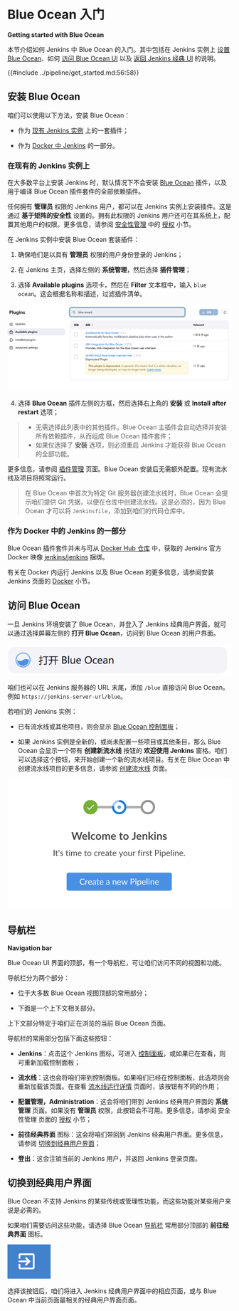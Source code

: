 # Blue Ocean 入门

**Getting started with Blue Ocean**


本节介绍如何 Jenkins 中 Blue Ocean 的入门。其中包括在 Jenkins 实例上 [设置 Blue Ocean]()、如何 [访问 Blue Ocean UI]() 以及 [返回 Jenkins 经典 UI]() 的说明。



{{#include ../pipeline/get_started.md:56:58}}


## 安装 Blue Ocean


咱们可以使用以下方法，安装 Blue Ocean：


- 作为 [现有 Jenkins 实例](#在现有的-jenkins-实例上) 上的一套插件；

- 作为 [Docker 中 Jenkins]() 的一部分。


### 在现有的 Jenkins 实例上

在大多数平台上安装 Jenkins 时，默认情况下不会安装 [Blue Ocean](https://plugins.jenkins.io/blueocean) 插件，以及用于编译 Blue Ocean 插件套件的全部依赖插件。

任何拥有 **管理员** 权限的 Jenkins 用户，都可以在 Jenkins 实例上安装插件。这是通过 **基于矩阵的安全性** 设置的。拥有此权限的 Jenkins 用户还可在其系统上，配置其他用户的权限。更多信息，请参阅 [安全性管理](../security/managing.md) 中的 [授权](../security/managing.md#授权) 小节。


在 Jenkins 实例中安装 Blue Ocean 套装插件：

1. 确保咱们是以具有 **管理员** 权限的用户身份登录的 Jenkins；

2. 在 Jenkins 主页，选择左侧的 **系统管理**，然后选择 **插件管理**；

3. 选择 **Available plugins** 选项卡，然后在 **Filter** 文本框中，输入 `blue ocean`。这会根据名称和描述，过滤插件清单。


![过滤后的 Blue Ocean 相关插件](../images/blueocean-plugins-filtered.png)


4. 选择 **Blue Ocean** 插件左侧的方框，然后选择右上角的 **安装** 或 **Install after restart** 选项；


> - 无需选择此列表中的其他插件。Blue Ocean 主插件会自动选择并安装所有依赖插件，从而组成 Blue Ocean 插件套件；
> - 如果仅选择了 **安装** 选项，则必须重启 Jenkins 才能获得 Blue Ocean 的全部功能。

更多信息，请参阅 [插件管理](../managing/plugins.md) 页面。Blue Ocean 安装后无需额外配置。现有流水线及项目将照常运行。

> 在 Blue Ocean 中首次为特定 Git 服务器创建流水线时，Blue Ocean 会提示咱们提供 Git 凭据，以便在仓库中创建流水线。这是必须的，因为 Blue Ocean 才可以将 `Jenkinsfile`，添加到咱们的代码仓库中。


### 作为 Docker 中的 Jenkins 的一部分

Blue Ocean 插件套件并未与可从 [Docker Hub 仓库](https://hub.docker.com/) 中，获取的 Jenkins 官方 Docker 映像 [jenkins/jenkins](https://hub.docker.com/r/jenkins/jenkins/) 捆绑。

有关在 Docker 内运行 Jenkins 以及 Blue Ocean 的更多信息，请参阅安装 Jenkins 页面的 [Docker](../installation/docker.md) 小节。


## 访问 Blue Ocean


一旦 Jenkins 环境安装了 Blue Ocean，并登入了 Jenkins 经典用户界面，就可以通过选择屏幕左侧的 **打开 Blue Ocean**，访问到 Blue Ocean 的用户界面。

![打开 Blue Ocean 链接](../images/open-blue-ocean-link.png)


咱们也可以在 Jenkins 服务器的 URL 末尾，添加 `/blue` 直接访问 Blue Ocean。例如 `https://jenkins-server-url/blue`。

若咱们的 Jenkins 实例：

- 已有流水线或其他项目，则会显示 [Blue Ocean 控制面板](./dashboard.md)；

- 如果 Jenkins 实例是全新的，或尚未配置一些项目或其他条目，那么 Blue Ocean 会显示一个带有 **创建新流水线** 按钮的 **欢迎使用 Jenkins** 窗格。咱们可以选择这个按钮，来开始创建一个新的流水线项目。有关在 Blue Ocean 中创建流水线项目的更多信息，请参阅 [创建流水线](./creating_a_pipeline.md) 页面。

![创建流水线对话框](../images/create-a-new-pipeline-box.png)


## 导航栏

**Navigation bar**


Blue Ocean UI 界面的顶部，有一个导航栏，可让咱们访问不同的视图和功能。

导航栏分为两个部分：

- 位于大多数 Blue Ocean 视图顶部的常用部分；

- 下面是一个上下文相关部分。


上下文部分特定于咱们正在浏览的当前 Blue Ocean 页面。

导航栏的常用部分包括下面这些按钮：


- **Jenkins**：点击这个 Jenkins 图标，可进入 [控制面板](./dashboard.md)，或如果已在查看，则可重新加载控制面板；

- **流水线**：这也会将咱们带到控制面板。如果咱们已经在控制面板，此选项则会重新加载该页面。在查看 [流水线运行详情](./pipeline_run_details.md) 页面时，该按钮有不同的作用；

- **配置管理，Administration**：这会将咱们带到 Jenkins 经典用户界面的 **系统管理** 页面。如果没有 **管理员** 权限，此按钮会不可用。更多信息，请参阅 安全性管理 页面的 [授权](../security/managing.md#授权) 小节；

- **前往经典界面** 图标：这会将咱们带回到 Jenkins 经典用户界面。更多信息，请参阅 [切换到经典用户界面](#切换到经典用户界面)；

- **登出**：这会注销当前的 Jenkins 用户，并返回 Jenkins 登录页面。


## 切换到经典用户界面

Blue Ocean 不支持 Jenkins 的某些传统或管理性功能，而这些功能对某些用户来说是必需的。


如果咱们需要访问这些功能，请选择 Blue Ocean [导航栏](#导航栏) 常用部分顶部的 **前往经典界面** 图标。

![前往经典界面图标](../images/go-to-classic-icon.png)

选择该按钮后，咱们将进入 Jenkins 经典用户界面中的相应页面，或与 Blue Ocean 中当前页面最相关的经典用户界面页面。
